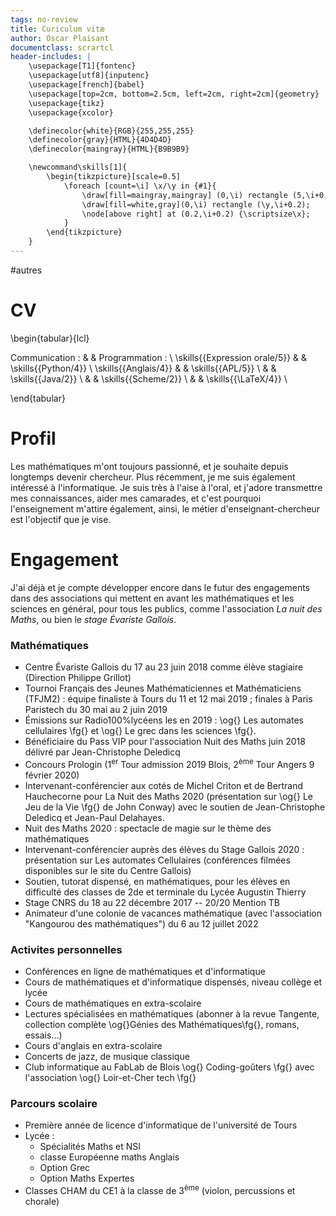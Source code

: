 ```yaml
---
tags: no-review
title: Curiculum vitæ
author: Oscar Plaisant
documentclass: scrartcl
header-includes: |
    \usepackage[T1]{fontenc}
    \usepackage[utf8]{inputenc}
    \usepackage[french]{babel}
    \usepackage[top=2cm, bottom=2.5cm, left=2cm, right=2cm]{geometry}
    \usepackage{tikz}
    \usepackage{xcolor}

    \definecolor{white}{RGB}{255,255,255}
    \definecolor{gray}{HTML}{4D4D4D}
    \definecolor{maingray}{HTML}{B9B9B9}

    \newcommand\skills[1]{
        \begin{tikzpicture}[scale=0.5]
            \foreach [count=\i] \x/\y in {#1}{
                \draw[fill=maingray,maingray] (0,\i) rectangle (5,\i+0.2);
                \draw[fill=white,gray](0,\i) rectangle (\y,\i+0.2);
                \node[above right] at (0.2,\i+0.2) {\scriptsize\x};
            }
        \end{tikzpicture}
    }
---
```

#autres 

# CV

\begin{tabular}{lcl}

Communication :               &  & Programmation :     \\
\skills{{Expression orale/5}} &  & \skills{{Python/4}} \\
\skills{{Anglais/4}}          &  & \skills{{APL/5}}    \\
                              &  & \skills{{Java/2}}   \\
                              &  & \skills{{Scheme/2}} \\
                              &  & \skills{{\LaTeX/4}} \\

\end{tabular}



# Profil


Les mathématiques m\'ont toujours passionné, et je souhaite depuis longtemps devenir chercheur. Plus récemment, je me suis également intéressé à l\'informatique.
Je suis très à l\'aise à l\'oral, et j\'adore transmettre mes connaissances, aider mes camarades, et c\'est pourquoi l\'enseignement m\'attire également, ainsi, le métier d'enseignant-chercheur est l'objectif que je vise.


# Engagement

J\'ai déjà et je compte développer encore dans le futur des engagements dans des associations qui mettent en avant les mathématiques et les sciences en général, pour tous les publics, comme l\'association _La nuit des Maths_, ou bien le _stage Évariste Gallois_.


### Mathématiques

 - Centre Évariste Gallois du 17 au 23 juin 2018 comme élève stagiaire (Direction Philippe Grillot)
 - Tournoi Français des Jeunes Mathématiciennes et Mathématiciens (TFJM2) : équipe finaliste à Tours du 11 et 12 mai 2019 ; finales à Paris Paristech du 30 mai au 2 juin 2019
 - Émissions sur Radio100%lycéens les en 2019 : \og{} Les automates cellulaires \fg{} et \og{} Le grec dans les sciences \fg{}.
 - Bénéficiaire du Pass VIP pour l\'association Nuit des Maths juin 2018 délivré par Jean-Christophe Deledicq
 - Concours Prologin ($1^\text{er}$ Tour admission 2019 Blois, $2^\text{ème}$ Tour Angers 9 février 2020)
 - Intervenant-conférencier aux cotés de Michel Criton et de Bertrand Hauchecorne pour La Nuit des Maths 2020 (présentation sur \og{} Le Jeu de la Vie \fg{} de John Conway) avec le soutien de Jean-Christophe Deledicq et Jean-Paul Delahayes.
 - Nuit des Maths 2020 : spectacle de magie sur le thème des mathématiques
 - Intervenant-conférencier auprès des élèves du Stage Gallois 2020 : présentation sur Les automates Cellulaires (conférences filmées disponibles sur le site du Centre Gallois)
 - Soutien, tutorat dispensé, en mathématiques, pour les élèves en difficulté des classes de 2de et terminale du Lycée Augustin Thierry
 - Stage CNRS du 18 au 22 décembre 2017 -- 20/20 Mention TB
 - Animateur d'une colonie de vacances mathématique (avec l'association "Kangourou des mathématiques") du 6 au 12 juillet 2022


### Activites personnelles

 - Conférences en ligne de mathématiques et d\'informatique
 - Cours de mathématiques et d\'informatique dispensés, niveau collège et lycée
 - Cours de mathématiques en extra-scolaire
 - Lectures spécialisées en mathématiques (abonner à la revue Tangente, collection complète \og{}Génies des Mathématiques\fg{}, romans, essais...)
 - Cours d\'anglais en extra-scolaire
 - Concerts de jazz, de musique classique
 - Club informatique au FabLab de Blois \og{} Coding-goûters \fg{} avec l\'association \og{} Loir-et-Cher tech \fg{}


### Parcours scolaire

 - Première année de licence d\'informatique de l\'université de Tours
 - Lycée :
     - Spécialités Maths et NSI
     - classe Européenne maths Anglais
     - Option Grec
     - Option Maths Expertes
 - Classes CHAM du CE1 à la classe de $3^\text{ème}$ (violon, percussions et chorale)


